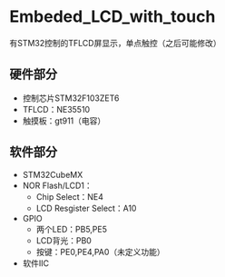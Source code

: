 # Embeded_LCD_with_touch
有STM32控制的TFLCD屏显示，单点触控（之后可能修改）
## 硬件部分
* 控制芯片STM32F103ZET6
* TFLCD：NE35510
* 触摸板：gt911（电容）
## 软件部分
* STM32CubeMX
* NOR Flash/LCD1：
  * Chip Select：NE4
  * LCD Resgister Select：A10 
* GPIO
  * 两个LED：PB5,PE5
  * LCD背光：PB0
  * 按键：PE0,PE4,PA0（未定义功能）
* 软件IIC
